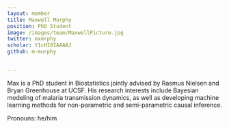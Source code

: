 ```yaml
---
layout: member
title: Maxwell Murphy
position: PhD Student
image: /images/team/MaxwellPicture.jpg
twitter: mxmrphy
scholar: Y1cHI8IAAAAJ
github: m-murphy


---
```


Max is a PhD student in Biostatistics jointly advised by Rasmus Nielsen and Bryan Greenhouse at UCSF. His research interests include Bayesian modeling of malaria transmission dynamics, as well as developing machine learning methods for non-parametric and semi-parametric causal inference.

Pronouns: he/him